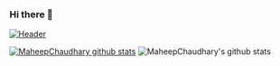 ### Hi there 👋

[![Header](https://raw.githubusercontent.com/MaheepChaudhary/<OWNER>/<OWNER>/readme_header.png "Header")](https://www.google.com/url?sa=i&url=https%3A%2F%2Fcommons.wikimedia.org%2Fwiki%2FFile%3AHelloWorld.svg&psig=AOvVaw3LBPzrNgFNOTynt4X4Sr75&ust=1609077108042000&source=images&cd=vfe&ved=0CAIQjRxqFwoTCOjT_cHl6-0CFQAAAAAdAAAAABAD)
<!--


**MaheepChaudhary/MaheepChaudhary** is a ✨ _special_ ✨ repository because its `README.md` (this file) appears on your GitHub profile.

Here are some ideas to get you started:

- 🔭 I’m currently working on ...
- 🌱 I’m currently learning ...
- 👯 I’m looking to collaborate on ...
- 🤔 I’m looking for help with ...
- 💬 Ask me about ...
- 📫 How to reach me: ...
- 😄 Pronouns: ...
- ⚡ Fun fact: ...
-->

[![MaheepChaudhary github stats](https://github-readme-stats.vercel.app/api?username=MaheepChaudhary)](https://github.com/MaheepChaudhary/github-readme-stats)
![MaheepChaudhary's github stats](https://github-readme-stats.vercel.app/api?username=MaheepChaudhary&show_icons=true&theme=radical)
